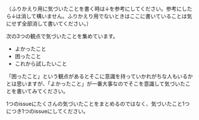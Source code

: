 （ふりかえり用に気づいたことを書く時は↓を参考にしてください。参考にしたら↓は消して構いません。ふりかえり用でないときはここに書いていることは気にせず全部消して書いてください。）

次の3つの観点で気づいたことを集めています。

  * よかったこと
  * 困ったこと
  * これから試したいこと

「困ったこと」という観点があるとそこに意識を持っていかれがちな人もいるかとは思いますが、「よかったこと」が一番大事なのでそこを意識して気づいたことを書いてみてください。

1つのissueにたくさんの気づいたことをまとめるのではなく、気づいたこと1つにつき1つのissueにしてください。
